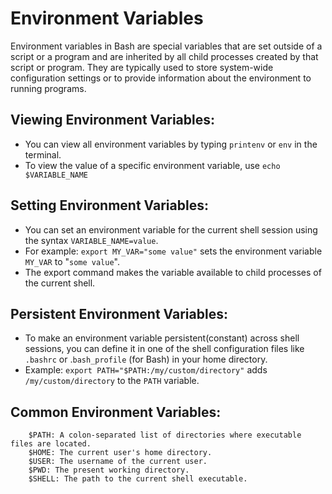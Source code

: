 # Environment Variables  

Environment variables in Bash are special variables that are set outside of a script or a program and are inherited by all child processes created by that script or program. They are typically used to store system-wide configuration settings or to provide information about the environment to running programs.

## Viewing Environment Variables:
- You can view all environment variables by typing `printenv` or `env` in the terminal.
- To view the value of a specific environment variable, use `echo $VARIABLE_NAME`

## Setting Environment Variables:

- You can set an environment variable for the current shell session using the syntax `VARIABLE_NAME=value`.
- For example: `export MY_VAR="some value"` sets the environment variable `MY_VAR` to "`some value`".
- The export command makes the variable available to child processes of the current shell.

## Persistent Environment Variables:

- To make an environment variable persistent(constant) across shell sessions, you can define it in one of the shell configuration files like `.bashrc` or .`bash_profile` (for Bash) in your home directory.
- Example: `export PATH="$PATH:/my/custom/directory"` adds `/my/custom/directory` to the `PATH` variable.


## Common Environment Variables:

        $PATH: A colon-separated list of directories where executable files are located.
        $HOME: The current user's home directory.
        $USER: The username of the current user.
        $PWD: The present working directory.
        $SHELL: The path to the current shell executable.
